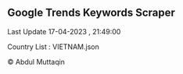 

## Google Trends Keywords Scraper 
 
Last Update 17-04-2023 , 21:49:00

Country List :
VIETNAM.json



© Abdul Muttaqin 
